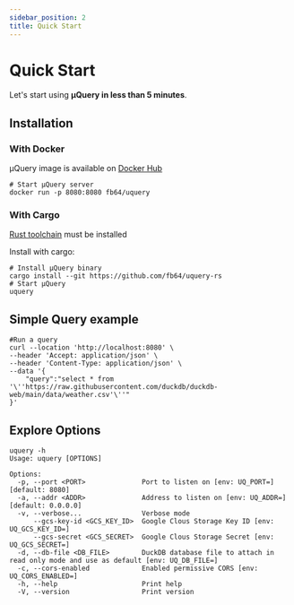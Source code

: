 ```yaml
---
sidebar_position: 2
title: Quick Start
---
```


# Quick Start

Let's start using **µQuery in less than 5 minutes**.

## Installation
### With Docker

µQuery image is available on [Docker Hub](https://hub.docker.com/r/fb64/uquery)

```shell
# Start µQuery server
docker run -p 8080:8080 fb64/uquery

```

### With Cargo

[Rust toolchain](https://www.rust-lang.org/tools/install) must be installed

Install with cargo:
```shell
# Install µQuery binary
cargo install --git https://github.com/fb64/uquery-rs
# Start µQuery
uquery
```


## Simple Query example

```shell
#Run a query 
curl --location 'http://localhost:8080' \
--header 'Accept: application/json' \
--header 'Content-Type: application/json' \
--data '{
    "query":"select * from '\''https://raw.githubusercontent.com/duckdb/duckdb-web/main/data/weather.csv'\''"
}'
```

## Explore Options

```shell
uquery -h
Usage: uquery [OPTIONS]

Options:
  -p, --port <PORT>              Port to listen on [env: UQ_PORT=] [default: 8080]
  -a, --addr <ADDR>              Address to listen on [env: UQ_ADDR=] [default: 0.0.0.0]
  -v, --verbose...               Verbose mode
      --gcs-key-id <GCS_KEY_ID>  Google Clous Storage Key ID [env: UQ_GCS_KEY_ID=]
      --gcs-secret <GCS_SECRET>  Google Clous Storage Secret [env: UQ_GCS_SECRET=]
  -d, --db-file <DB_FILE>        DuckDB database file to attach in read only mode and use as default [env: UQ_DB_FILE=]
  -c, --cors-enabled             Enabled permissive CORS [env: UQ_CORS_ENABLED=]
  -h, --help                     Print help
  -V, --version                  Print version
```

